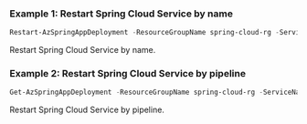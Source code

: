 ### Example 1: Restart Spring Cloud Service by name
```powershell
Restart-AzSpringAppDeployment -ResourceGroupName spring-cloud-rg -ServiceName spring-cloud-service -AppName gateway -DeploymentName default 
```

Restart Spring Cloud Service by name.

### Example 2: Restart Spring Cloud Service by pipeline
```powershell
Get-AzSpringAppDeployment -ResourceGroupName spring-cloud-rg -ServiceName spring-cloud-service -AppName gateway -DeploymentName default | Restart-AzSpringAppDeployment
```

Restart Spring Cloud Service by pipeline.
